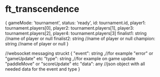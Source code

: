 # ft_transcendence

{
	gameMode: 'tournament',
	status: 'ready',
	id: tournament.id,
	player1: tournament.players[0],
	player2: tournament.players[1],
	player3: tournament.players[2],
	player4: tournament.players[3]
	finalist1: string //name of player or null 
	finalist2: string //name of player or null
	champion: string //name of player or null
}

//websocket messaging struckt 
{
	"event": string ,//for example "error" or "gameUpdate" etc
	"type": string ,//for example on game update "paddleMove" or "scoreUpdate" etc
	"data": any //json object with all needed data for the event and type 
}
